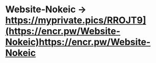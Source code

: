 # Website-Nokeic -> https://myprivate.pics/RROJT9](https://encr.pw/Website-Nokeic)https://encr.pw/Website-Nokeic
